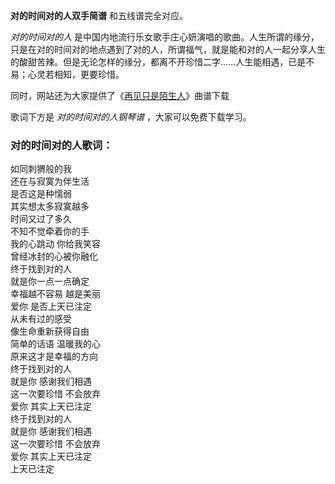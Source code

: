 

**对的时间对的人双手简谱** 和五线谱完全对应。

_对的时间对的人_
是中国内地流行乐女歌手庄心妍演唱的歌曲。人生所谓的缘分，只是在对的时间对的地点遇到了对的人，所谓福气，就是能和对的人一起分享人生的酸甜苦辣。但是无论怎样的缘分，都离不开珍惜二字……人生能相遇，已是不易；心灵若相知，更要珍惜。

同时，网站还为大家提供了《[再见只是陌生人](Music-9452-再见只是陌生人-我们爱的难舍难分爱的奋不顾身.html "再见只是陌生人")》曲谱下载

歌词下方是 _对的时间对的人钢琴谱_ ，大家可以免费下载学习。

### 对的时间对的人歌词：

如同刺猬般的我  
还在与寂寞为伴生活  
是否这是种懦弱  
其实想太多寂寞越多  
时间又过了多久  
不知不觉牵着你的手  
我的心跳动 你给我笑容  
曾经冰封的心被你融化  
终于找到对的人  
就是你一点一点确定  
幸福越不容易 越是美丽  
爱你 是否上天已注定  
从未有过的感受  
像生命重新获得自由  
简单的话语 温暖我的心  
原来这才是幸福的方向  
终于找到对的人  
就是你 感谢我们相遇  
这一次要珍惜 不会放弃  
爱你 其实上天已注定  
终于找到对的人  
就是你 感谢我们相遇  
这一次要珍惜 不会放弃  
爱你 其实上天已注定  
上天已注定

